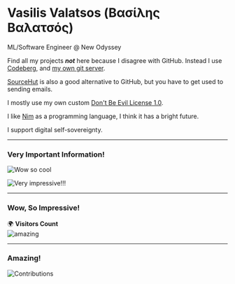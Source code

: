 # Vasilis Valatsos (Βασίλης Βαλατσός)

ML/Software Engineer @ New Odyssey

Find all my projects ***not*** here because I disagree with GitHub. Instead I use [Codeberg](https://codeberg.org/aethrvmn), and [my own git server](https://git.apotheke.earth).

[SourceHut](https://sr.ht) is also a good alternative to GitHub, but you have to get used to sending emails.

I mostly use my own custom [Don't Be Evil License 1.0](https://aethrvmn.gr/license).

I like [Nim](https://nim-lang.org) as a programming language, I think it has a bright future.

I support digital self-sovereignty.

---

### Very Important Information!
![Wow so cool](https://github-readme-stats.vercel.app/api?username=aethrvmn)

![Very impressive!!!](https://github-readme-stats.vercel.app/api/top-langs/?username=aethrvmn)

---

### Wow, So Impressive!
🌍 **Visitors Count**  
![amazing](https://komarev.com/ghpvc/?username=aethrvmn)

---

### Amazing!
![Contributions](https://github-contributor-stats.vercel.app/api?username=aethrvmn)

<!--
**aethrvmn/aethrvmn** is a ✨ _special_ ✨ repository because its `README.md` (this file) appears on your GitHub profile.

Here are some ideas to get you started:

- 🔭 I’m currently working on ...
- 🌱 I’m currently learning ...
- 👯 I’m looking to collaborate on ...
- 🤔 I’m looking for help with ...
- 💬 Ask me about ...
- 📫 How to reach me: ...
- 😄 Pronouns: ...
- ⚡ Fun fact: ...
-->
